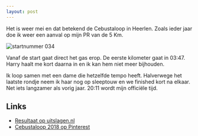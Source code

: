 ```yaml
---
layout: post
---
```


Het is weer mei en dat betekend de Cebustaloop in Heerlen. Zoals ieder jaar doe ik weer een aanval op mijn PR van de 5 Km.

![startnummer 034](https://i.pinimg.com/originals/5c/1b/9d/5c1b9daa9d2641bf24e6a5e4b23c0df9.png)

Vanaf de start gaat direct het gas erop. De eerste kilometer gaat in 03:47. Harry haalt me kort daarna in en ik kan hem niet meer bijhouden.

Ik loop samen met een dame die hetzelfde tempo heeft. Halverwege het laatste rondje neem ik haar nog op sleeptouw en we finished kort na elkaar. Net iets langzamer als vorig jaar. 20:11 wordt mijn officiële tijd.

## Links

* [Resultaat op uitslagen.nl](https://uitslagen.nl/uitslag?id=2018051700482&tl=nl&zk=tummers)
* [Cebustaloop 2018 op Pinterest](https://nl.pinterest.com/erictummers/cebustaloop-2018/)
